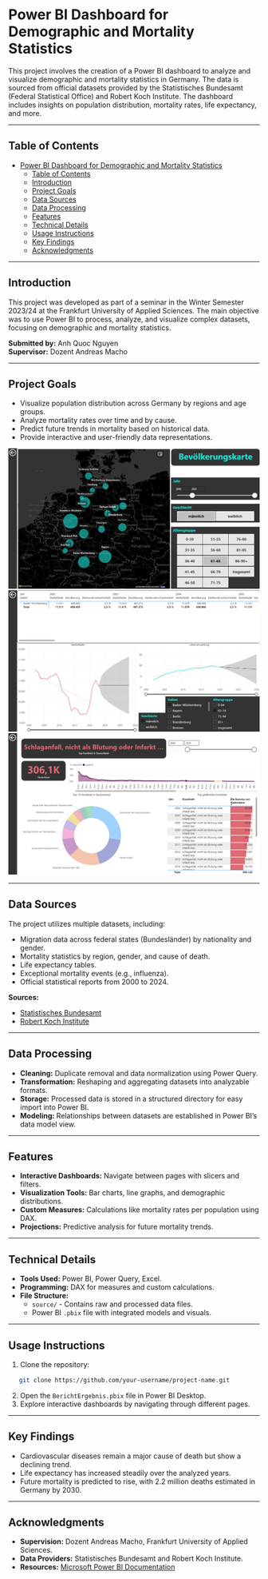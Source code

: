 # Power BI Dashboard for Demographic and Mortality Statistics

This project involves the creation of a Power BI dashboard to analyze and visualize demographic and mortality statistics in Germany. The data is sourced from official datasets provided by the Statistisches Bundesamt (Federal Statistical Office) and Robert Koch Institute. The dashboard includes insights on population distribution, mortality rates, life expectancy, and more.

---

## Table of Contents

- [Power BI Dashboard for Demographic and Mortality Statistics](#power-bi-dashboard-for-demographic-and-mortality-statistics)
  - [Table of Contents](#table-of-contents)
  - [Introduction](#introduction)
  - [Project Goals](#project-goals)
  - [Data Sources](#data-sources)
  - [Data Processing](#data-processing)
  - [Features](#features)
  - [Technical Details](#technical-details)
  - [Usage Instructions](#usage-instructions)
  - [Key Findings](#key-findings)
  - [Acknowledgments](#acknowledgments)

---

## Introduction

This project was developed as part of a seminar in the Winter Semester 2023/24 at the Frankfurt University of Applied Sciences. The main objective was to use Power BI to process, analyze, and visualize complex datasets, focusing on demographic and mortality statistics. 

**Submitted by:** Anh Quoc Nguyen  
**Supervisor:** Dozent Andreas Macho  

---

## Project Goals

- Visualize population distribution across Germany by regions and age groups.
- Analyze mortality rates over time and by cause.
- Predict future trends in mortality based on historical data.
- Provide interactive and user-friendly data representations.

![Population map](/source/image/PopulationMap.png)
![Mortality](/source/image/Mortality.png)
![Illness](/source/image/Illness.png)

---

## Data Sources

The project utilizes multiple datasets, including:

- Migration data across federal states (Bundesländer) by nationality and gender.
- Mortality statistics by region, gender, and cause of death.
- Life expectancy tables.
- Exceptional mortality events (e.g., influenza).
- Official statistical reports from 2000 to 2024.

**Sources:**  
- [Statistisches Bundesamt](https://www-genesis.destatis.de)  
- [Robert Koch Institute](https://www.rki.de)

---

## Data Processing

- **Cleaning:** Duplicate removal and data normalization using Power Query.
- **Transformation:** Reshaping and aggregating datasets into analyzable formats.
- **Storage:** Processed data is stored in a structured directory for easy import into Power BI.
- **Modeling:** Relationships between datasets are established in Power BI’s data model view.

---

## Features

- **Interactive Dashboards:** Navigate between pages with slicers and filters.
- **Visualization Tools:** Bar charts, line graphs, and demographic distributions.
- **Custom Measures:** Calculations like mortality rates per population using DAX.
- **Projections:** Predictive analysis for future mortality trends.

---

## Technical Details

- **Tools Used:** Power BI, Power Query, Excel.
- **Programming:** DAX for measures and custom calculations.
- **File Structure:**  
  - `source/` - Contains raw and processed data files.
  - Power BI `.pbix` file with integrated models and visuals.

---

## Usage Instructions

1. Clone the repository:
``` bash
   git clone https://github.com/your-username/project-name.git
```
2. Open the `BerichtErgebnis.pbix` file in Power BI Desktop.
3. Explore interactive dashboards by navigating through different pages.

---

## Key Findings

- Cardiovascular diseases remain a major cause of death but show a declining trend.
- Life expectancy has increased steadily over the analyzed years.
- Future mortality is predicted to rise, with 2.2 million deaths estimated in Germany by 2030.

---

## Acknowledgments

- **Supervision:** Dozent Andreas Macho, Frankfurt University of Applied Sciences.
- **Data Providers:** Statistisches Bundesamt and Robert Koch Institute.
- **Resources:** [Microsoft Power BI Documentation](https://learn.microsoft.com/en-us/power-bi/)
